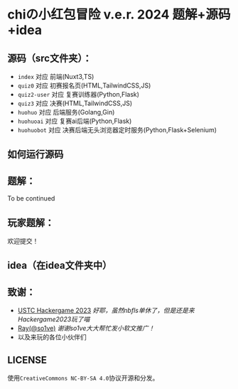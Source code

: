# chiの小红包冒险 v.e.r. 2024 题解+源码+idea

## 源码（src文件夹）：

- `index` 对应 前端(Nuxt3,TS)
- `quiz0` 对应 初赛报名页(HTML,TailwindCSS,JS)
- `quiz2-user` 对应 复赛训练器(Python,Flask)
- `quiz3` 对应 决赛(HTML,TailwindCSS,JS)
- `huohuo` 对应 后端服务(Golang,Gin)
- `huohuoai` 对应 复赛ai后端(Python,Flask)
- `huohuobot` 对应 决赛后端无头浏览器定时服务(Python,Flask+Selenium)

## 如何运行源码

## 题解：

To be continued

## 玩家题解：

欢迎提交！

## idea（在idea文件夹中）

## 致谢：

 - [USTC Hackergame 2023](https://hack.lug.ustc.edu.cn/) *好耶，虽然nbfls单休了，但是还是来Hackergame2023玩了喵*
 - [Ray(@so1ve)](https://blog.mk1.io/) *谢谢so1ve大大帮忙发小软文推广！*
 - 以及来玩的各位小伙伴们

## LICENSE

使用`CreativeCommons NC-BY-SA 4.0`协议开源和分发。